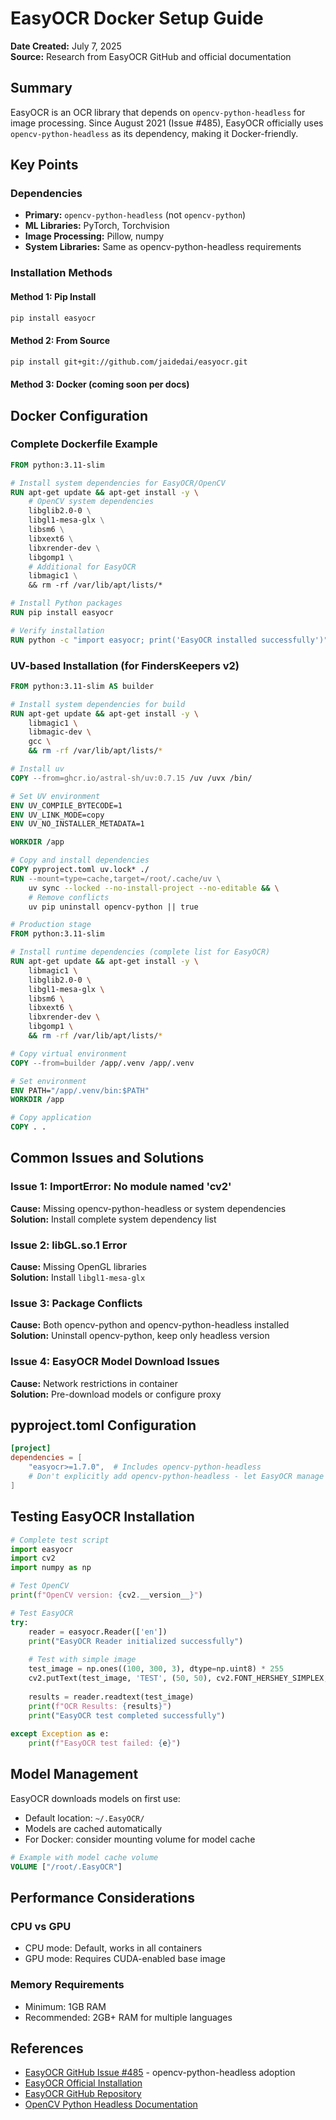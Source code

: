 # EasyOCR Docker Setup Guide

**Date Created:** July 7, 2025  
**Source:** Research from EasyOCR GitHub and official documentation  

## Summary

EasyOCR is an OCR library that depends on `opencv-python-headless` for image processing. Since August 2021 (Issue #485), EasyOCR officially uses `opencv-python-headless` as its dependency, making it Docker-friendly.

## Key Points

### Dependencies
- **Primary:** `opencv-python-headless` (not `opencv-python`)
- **ML Libraries:** PyTorch, Torchvision
- **Image Processing:** Pillow, numpy
- **System Libraries:** Same as opencv-python-headless requirements

### Installation Methods

#### Method 1: Pip Install
```bash
pip install easyocr
```

#### Method 2: From Source
```bash
pip install git+git://github.com/jaidedai/easyocr.git
```

#### Method 3: Docker (coming soon per docs)

## Docker Configuration

### Complete Dockerfile Example

```dockerfile
FROM python:3.11-slim

# Install system dependencies for EasyOCR/OpenCV
RUN apt-get update && apt-get install -y \
    # OpenCV system dependencies
    libglib2.0-0 \
    libgl1-mesa-glx \
    libsm6 \
    libxext6 \
    libxrender-dev \
    libgomp1 \
    # Additional for EasyOCR
    libmagic1 \
    && rm -rf /var/lib/apt/lists/*

# Install Python packages
RUN pip install easyocr

# Verify installation
RUN python -c "import easyocr; print('EasyOCR installed successfully')"
```

### UV-based Installation (for FindersKeepers v2)

```dockerfile
FROM python:3.11-slim AS builder

# Install system dependencies for build
RUN apt-get update && apt-get install -y \
    libmagic1 \
    libmagic-dev \
    gcc \
    && rm -rf /var/lib/apt/lists/*

# Install uv
COPY --from=ghcr.io/astral-sh/uv:0.7.15 /uv /uvx /bin/

# Set UV environment
ENV UV_COMPILE_BYTECODE=1
ENV UV_LINK_MODE=copy
ENV UV_NO_INSTALLER_METADATA=1

WORKDIR /app

# Copy and install dependencies
COPY pyproject.toml uv.lock* ./
RUN --mount=type=cache,target=/root/.cache/uv \
    uv sync --locked --no-install-project --no-editable && \
    # Remove conflicts
    uv pip uninstall opencv-python || true

# Production stage
FROM python:3.11-slim

# Install runtime dependencies (complete list for EasyOCR)
RUN apt-get update && apt-get install -y \
    libmagic1 \
    libglib2.0-0 \
    libgl1-mesa-glx \
    libsm6 \
    libxext6 \
    libxrender-dev \
    libgomp1 \
    && rm -rf /var/lib/apt/lists/*

# Copy virtual environment
COPY --from=builder /app/.venv /app/.venv

# Set environment
ENV PATH="/app/.venv/bin:$PATH"
WORKDIR /app

# Copy application
COPY . .
```

## Common Issues and Solutions

### Issue 1: ImportError: No module named 'cv2'
**Cause:** Missing opencv-python-headless or system dependencies  
**Solution:** Install complete system dependency list

### Issue 2: libGL.so.1 Error
**Cause:** Missing OpenGL libraries  
**Solution:** Install `libgl1-mesa-glx`

### Issue 3: Package Conflicts
**Cause:** Both opencv-python and opencv-python-headless installed  
**Solution:** Uninstall opencv-python, keep only headless version

### Issue 4: EasyOCR Model Download Issues
**Cause:** Network restrictions in container  
**Solution:** Pre-download models or configure proxy

## pyproject.toml Configuration

```toml
[project]
dependencies = [
    "easyocr>=1.7.0",  # Includes opencv-python-headless
    # Don't explicitly add opencv-python-headless - let EasyOCR manage it
]
```

## Testing EasyOCR Installation

```python
# Complete test script
import easyocr
import cv2
import numpy as np

# Test OpenCV
print(f"OpenCV version: {cv2.__version__}")

# Test EasyOCR
try:
    reader = easyocr.Reader(['en'])
    print("EasyOCR Reader initialized successfully")
    
    # Test with simple image
    test_image = np.ones((100, 300, 3), dtype=np.uint8) * 255
    cv2.putText(test_image, 'TEST', (50, 50), cv2.FONT_HERSHEY_SIMPLEX, 1, (0, 0, 0), 2)
    
    results = reader.readtext(test_image)
    print(f"OCR Results: {results}")
    print("EasyOCR test completed successfully")
    
except Exception as e:
    print(f"EasyOCR test failed: {e}")
```

## Model Management

EasyOCR downloads models on first use:
- Default location: `~/.EasyOCR/`
- Models are cached automatically
- For Docker: consider mounting volume for model cache

```dockerfile
# Example with model cache volume
VOLUME ["/root/.EasyOCR"]
```

## Performance Considerations

### CPU vs GPU
- CPU mode: Default, works in all containers
- GPU mode: Requires CUDA-enabled base image

### Memory Requirements
- Minimum: 1GB RAM
- Recommended: 2GB+ RAM for multiple languages

## References

- [EasyOCR GitHub Issue #485](https://github.com/JaidedAI/EasyOCR/issues/485) - opencv-python-headless adoption
- [EasyOCR Official Installation](https://www.jaided.ai/easyocr/install/)
- [EasyOCR GitHub Repository](https://github.com/JaidedAI/EasyOCR)
- [OpenCV Python Headless Documentation](../opencv-python-headless-docker-requirements.md)